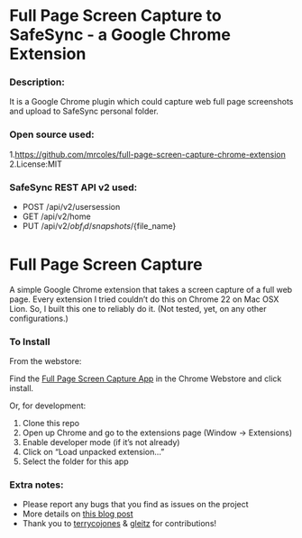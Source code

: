 Full Page Screen Capture to SafeSync - a Google Chrome Extension
=======================
### Description:
It is a Google Chrome plugin which could capture web full page screenshots and upload to SafeSync personal folder.

### Open source used:
1.https://github.com/mrcoles/full-page-screen-capture-chrome-extension
2.License:MIT

### SafeSync REST API v2 used:
* POST /api/v2/usersession
* GET /api/v2/home
* PUT /api/v2/${obf_id}/snapshots/${file_name}



Full Page Screen Capture
========================

A simple Google Chrome extension that takes a screen capture of a full web page. Every extension I tried couldn’t do this on Chrome 22 on Mac OSX Lion. So, I built this one to reliably do it. (Not tested, yet, on any other configurations.)

### To Install

From the webstore:

Find the [Full Page Screen Capture App](https://chrome.google.com/webstore/detail/full-page-screen-capture/fdpohaocaechififmbbbbbknoalclacl) in the Chrome Webstore and click install.

Or, for development:

1. Clone this repo
2. Open up Chrome and go to the extensions page (Window → Extensions)
3. Enable developer mode (if it’s not already)
4. Click on “Load unpacked extension…”
5. Select the folder for this app


### Extra notes:

*   Please report any bugs that you find as issues on the project
*   More details on [this blog post](http://mrcoles.com/full-page-screen-capture-chrome-extension/)
*   Thank you to [terrycojones](https://github.com/terrycojones) & [gleitz](https://github.com/gleitz) for contributions!
